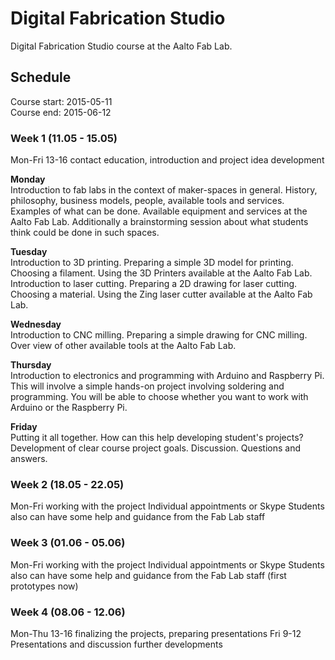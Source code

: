 # Digital Fabrication Studio
Digital Fabrication Studio course at the Aalto Fab Lab.

## Schedule

Course start: 2015-05-11  
Course end: 2015-06-12

### Week 1 (11.05 - 15.05)
Mon-Fri 13-16 contact education, introduction and project idea development

**Monday**  
Introduction to fab labs in the context of maker-spaces in general. History, philosophy, business models, people, available tools and services. Examples of what can be done. Available equipment and services at the Aalto Fab Lab. Additionally a brainstorming session about what students think could be done in such spaces.

**Tuesday**  
Introduction to 3D printing. Preparing a simple 3D model for printing. Choosing a filament. Using the 3D Printers available at the Aalto Fab Lab.
Introduction to laser cutting. Preparing a 2D drawing for laser cutting. Choosing a material. Using the Zing laser cutter available at the Aalto Fab Lab.

**Wednesday**  
Introduction to CNC milling. Preparing a simple drawing for CNC milling.
Over view of other available tools at the Aalto Fab Lab.

**Thursday**  
Introduction to electronics and programming with Arduino and Raspberry Pi. This will involve a simple hands-on project involving soldering and programming. You will be able to choose whether you want to work with Arduino or the Raspberry Pi.

**Friday**  
Putting it all together. How can this help developing student's projects? Development of clear course project goals. Discussion. Questions and answers.

### Week 2 (18.05 - 22.05)
Mon-Fri working with the project
Individual appointments or Skype
Students also can have some help and guidance from the Fab Lab staff

### Week 3 (01.06 - 05.06)
Mon-Fri working with the project
Individual appointments or Skype
Students also can have some help and guidance from the Fab Lab staff
(first prototypes now)

### Week 4 (08.06 - 12.06)
Mon-Thu 13-16 finalizing the projects, preparing presentations
Fri 9-12 Presentations and discussion further developments